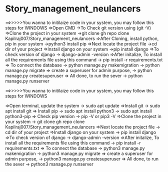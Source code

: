 # Story_management_neulancers
 
==>>>>>You wanna to initilaize code in your system, you may follow this steps for WINDOWS
=>Open CMD
  ->To Check git version using (git -V)
=>Clone the project in your system 
  ->git clone gh repo clone Kapilraj007/Story_management_neulancers
=>After Cloning, install python, pip in your system
  ->python3 install pip
=>Next locate the project file
  ->cd dir of your project
=>Install django on your system
  ->pip install django
=>To check version of django
  -> django-admin -version
=>After initalize, To install all the requirements file using this command
  -> pip install -r requirements.txt
=> To connect the database
  -> python manage.py makemigration
  -> python manage.py migrate
=> create a superuser for admin purpose,
  -> python manage.py createsuperuser
=> All done, to run the sever 
  -> python manage.py runserver







  
==>>>>>You wanna to initilaize code in your system, you may follow this steps for WINDOWS

=>Open terminal, update the system
  -> sudo apt update
=>Install git
  -> sudo apt install git
=> Install pip
  -> sudo apt install python3
  -> sudo apt install python3-pip
=> Check pip version
  -> pip -V or pip3 -V
=>Clone the project in your system 
  -> git clone gh repo clone Kapilraj007/Story_management_neulancers
=>Next locate the project file
  -> cd dir of your project
=>Install django on your system
  -> pip install django
=>To check version of django
  -> django-admin -version
=>After initalize, To install all the requirements file using this command
  -> pip install -r requirements.txt
=> To connect the database
  -> python3 manage.py makemigration
  -> python3 manage.py migrate
=> create a superuser for admin purpose,
  -> python3 manage.py createsuperuser
=> All done, to run the sever 
  -> python3 manage.py runserver




  
